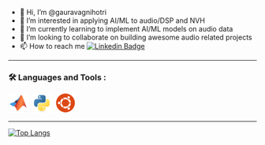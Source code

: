 - 👋 Hi, I’m @gauravagnihotri
- 👀 I’m interested in applying AI/ML to audio/DSP and NVH
- 🌱 I’m currently learning to implement AI/ML models on audio data
- 💞️ I’m looking to collaborate on building awesome audio related projects 
- 📫 How to reach me [![Linkedin Badge](https://img.shields.io/badge/gauravaagnihotri-blue?style=for-the-badge&logo=linkedin&logoColor=white)](https://www.linkedin.com/in/gauravaagnihotri/)
---

### :hammer_and_wrench: Languages and Tools :
<div>
  <img src="https://github.com/devicons/devicon/blob/master/icons/matlab/matlab-original.svg" title="Matlab" alt="Matlab" width="40" height="40"/>&nbsp;
  <img src="https://github.com/devicons/devicon/blob/master/icons/python/python-original.svg" title="Python" alt="Python" width="40" height="40"/>&nbsp;
  <img src="https://github.com/devicons/devicon/blob/master/icons/ubuntu/ubuntu-plain.svg" title="Ubuntu" alt="Ubuntu" width="40" height="40"/>&nbsp;
</div>

---

[![Top Langs](https://github-readme-stats.vercel.app/api/top-langs/?username=gauravagnihotri)](https://github.com/gauravagnihotri/)

<!---
gauravagnihotri/gauravagnihotri is a ✨ special ✨ repository because its `README.md` (this file) appears on your GitHub profile.
You can click the Preview link to take a look at your changes.
--->
